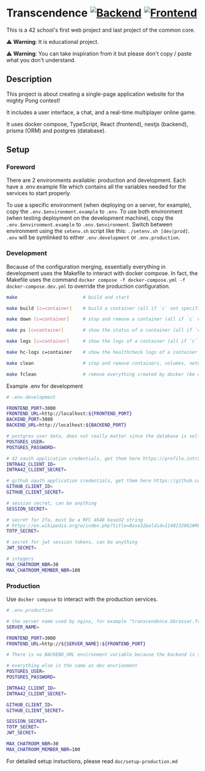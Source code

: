 # Transcendence [![Backend](https://github.com/benjaminbrassart/transcendence/actions/workflows/backend.yml/badge.svg?branch=master)](https://github.com/benjaminbrassart/transcendence/actions/workflows/backend.yml)  [![Frontend](https://github.com/benjaminbrassart/transcendence/actions/workflows/frontend.yml/badge.svg?branch=master)](https://github.com/benjaminbrassart/transcendence/actions/workflows/frontend.yml)

This is a 42 school's first web project and last project of the common core.

:warning: **Warning**: It is educational project.

:warning: **Warning**: You can take inspiration from it but please don't copy / paste what you don't understand.

## Description

This project is about creating a single-page application website for the mighty Pong contest!

It includes a user interface, a chat, and a real-time multiplayer online game.

It uses docker compose, TypeScript, React (frontend), nestjs (backend), prisma (ORM) and postgres (database).

## Setup

### Foreword

There are 2 environments available: production and development. Each have a .env.example file which contains all the variables
needed for the services to start properly.

To use a specific environment (when deploying on a server, for example), copy the `.env.$environment.example` to `.env`.
To use both environment (when testing deployment on the development machine), copy the `.env.$environment.example` to `.env.$environment`. Switch between environment using the `setenv.sh` script like this: `./setenv.sh [dev|prod]`. `.env` will be symlinked to either `.env.development` or `.env.production`.

### Development

Because of the configuration merging, essentially everything in development uses the Makefile to interact with docker compose. In fact, the Makefile uses the command `docker compose -f docker-compose.yml -f docker-compose.dev.yml` to override the production configuration.

```sh
make                        # build and start

make build [c=container]    # build a container (all if `c` not specified)

make down [c=container]     # stop and remove a container (all if `c` not specified)

make ps [c=container]       # show the status of a container (all if `c` not specified)

make logs [c=container]     # show the logs of a container (all if `c` not specified)

make hc-logs c=container    # show the healthcheck logs of a container

make clean                  # stop and remove containers, volumes, networks and images

make fclean                 # remove everything created by docker (be careful, uses `docker system prune`)
```

Example .env for development

```sh
# .env.development

FRONTEND_PORT=3000
FRONTEND_URL=http://localhost:${FRONTEND_PORT}
BACKEND_PORT=3080
BACKEND_URL=http://localhost:${BACKEND_PORT}

# postgres user data, does not really matter since the database is self-contained
POSTGRES_USER=
POSTGRES_PASSWORD=

# 42 oauth application credentials, get them here https://profile.intra.42.fr/oauth/applications
INTRA42_CLIENT_ID=
INTRA42_CLIENT_SECRET=

# github oauth application credentials, get them here https://github.com/settings/developers
GITHUB_CLIENT_ID=
GITHUB_CLIENT_SECRET=

# session secret, can be anything
SESSION_SECRET=

# secret for 2fa, must be a RFC 4648 base32 string
# https://en.wikipedia.org/w/index.php?title=Base32&oldid=1148232062#RFC_4648_Base32_alphabet
TOTP_SECRET=

# secret for jwt session tokens, can be anything
JWT_SECRET=

# integers
MAX_CHATROOM_NBR=30
MAX_CHATROOM_MEMBER_NBR=100
```

### Production

Use `docker compose` to interact with the production services.

```sh
# .env.production

# the server name used by nginx, for example "transcendence.bbrassar.fr"
SERVER_NAME=

FRONTEND_PORT=3000
FRONTEND_URL=http://${SERVER_NAME}:${FRONTEND_PORT}

# There is no BACKEND_URL environment variable because the backend is served by nginx, accessible at ${FRONTEND_URL}/api

# everything else is the same as dev envrionment
POSTGRES_USER=
POSTGRES_PASSWORD=

INTRA42_CLIENT_ID=
INTRA42_CLIENT_SECRET=

GITHUB_CLIENT_ID=
GITHUB_CLIENT_SECRET=

SESSION_SECRET=
TOTP_SECRET=
JWT_SECRET=

MAX_CHATROOM_NBR=30
MAX_CHATROOM_MEMBER_NBR=100
```

For detailed setup instuctions, please read `doc/setup-production.md`
